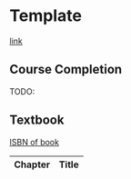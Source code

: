 # Template

[link](#)

## Course Completion

TODO:

## Textbook

[ISBN of book](https://isbnsearch.org/isbn/xxxxxxxx)

| Chapter | Title |
| ---- | ---- | 

